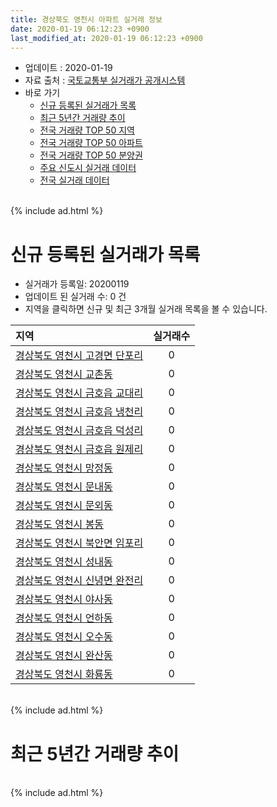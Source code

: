 ```yaml
---
title: 경상북도 영천시 아파트 실거래 정보
date: 2020-01-19 06:12:23 +0900
last_modified_at: 2020-01-19 06:12:23 +0900
---
```


* 업데이트 : 2020-01-19
* 자료 출처 : [국토교통부 실거래가 공개시스템](http://rt.molit.go.kr)
* 바로 가기
    * [신규 등록된 실거래가 목록](#신규-등록된-실거래가-목록)
    * [최근 5년간 거래량 추이](#최근-5년간-거래량-추이)
    * [전국 거래량 TOP 50 지역](https://apt-info.github.io/apt-trade-info/최근-3개월-전국에서-가장-거래가-많이-발생한-지역)
    * [전국 거래량 TOP 50 아파트](https://apt-info.github.io/apt-trade-info/최근-3개월-전국에서-가장-거래가-많이-발생한-아파트)
    * [전국 거래량 TOP 50 분양권](https://apt-info.github.io/apt-trade-info/최근-3개월-전국에서-가장-거래가-많이-발생한-분양권)
    * [주요 신도시 실거래 데이터](https://apt-info.github.io/apt-trade-info/주요-신도시)
    * [전국 실거래 데이터](https://apt-info.github.io/apt-trade-info/전국)

<br>
{% include ad.html %}
<br>

# 신규 등록된 실거래가 목록
* 실거래가 등록일: 20200119
* 업데이트 된 실거래 수: 0 건
* 지역을 클릭하면 신규 및 최근 3개월 실거래 목록을 볼 수 있습니다.


|지역|실거래수|
|:---|:---:|
|[경상북도 영천시 고경면 단포리](https://apt-info.github.io/apt-trade-info/경상북도-영천시-고경면-단포리)|0|
|[경상북도 영천시 교촌동](https://apt-info.github.io/apt-trade-info/경상북도-영천시-교촌동)|0|
|[경상북도 영천시 금호읍 교대리](https://apt-info.github.io/apt-trade-info/경상북도-영천시-금호읍-교대리)|0|
|[경상북도 영천시 금호읍 냉천리](https://apt-info.github.io/apt-trade-info/경상북도-영천시-금호읍-냉천리)|0|
|[경상북도 영천시 금호읍 덕성리](https://apt-info.github.io/apt-trade-info/경상북도-영천시-금호읍-덕성리)|0|
|[경상북도 영천시 금호읍 원제리](https://apt-info.github.io/apt-trade-info/경상북도-영천시-금호읍-원제리)|0|
|[경상북도 영천시 망정동](https://apt-info.github.io/apt-trade-info/경상북도-영천시-망정동)|0|
|[경상북도 영천시 문내동](https://apt-info.github.io/apt-trade-info/경상북도-영천시-문내동)|0|
|[경상북도 영천시 문외동](https://apt-info.github.io/apt-trade-info/경상북도-영천시-문외동)|0|
|[경상북도 영천시 봉동](https://apt-info.github.io/apt-trade-info/경상북도-영천시-봉동)|0|
|[경상북도 영천시 북안면 임포리](https://apt-info.github.io/apt-trade-info/경상북도-영천시-북안면-임포리)|0|
|[경상북도 영천시 성내동](https://apt-info.github.io/apt-trade-info/경상북도-영천시-성내동)|0|
|[경상북도 영천시 신녕면 완전리](https://apt-info.github.io/apt-trade-info/경상북도-영천시-신녕면-완전리)|0|
|[경상북도 영천시 야사동](https://apt-info.github.io/apt-trade-info/경상북도-영천시-야사동)|0|
|[경상북도 영천시 언하동](https://apt-info.github.io/apt-trade-info/경상북도-영천시-언하동)|0|
|[경상북도 영천시 오수동](https://apt-info.github.io/apt-trade-info/경상북도-영천시-오수동)|0|
|[경상북도 영천시 완산동](https://apt-info.github.io/apt-trade-info/경상북도-영천시-완산동)|0|
|[경상북도 영천시 화룡동](https://apt-info.github.io/apt-trade-info/경상북도-영천시-화룡동)|0|


<br>
{% include ad.html %}
<br>

# 최근 5년간 거래량 추이


<div style="width:100%;">
    <canvas id="deal_progress" height="200"></canvas>
</div>

<script>
new Chart(document.getElementById("deal_progress"), {
    type: 'line',
    data: {
        labels: ['201501','201502','201503','201504','201505','201506','201507','201508','201509','201510','201511','201512','201601','201602','201603','201604','201605','201606','201607','201608','201609','201610','201611','201612','201701','201702','201703','201704','201705','201706','201707','201708','201709','201710','201711','201712','201801','201802','201803','201804','201805','201806','201807','201808','201809','201810','201811','201812','201901','201902','201903','201904','201905','201906','201907','201908','201909','201910','201911','201912','202001'],
        datasets: [{
            label: '매매',
            pointRadius: 1,
            data: [114, 91, 141, 92, 85, 90, 99, 75, 74, 112, 70, 52, 54, 41, 63, 54, 48, 43, 39, 52, 52, 45, 52, 50, 49, 74, 70, 63, 47, 52, 52, 42, 50, 34, 54, 45, 72, 74, 86, 66, 53, 64, 47, 46, 61, 59, 85, 50, 57, 64, 93, 79, 59, 56, 59, 53, 60, 68, 55, 75, 19],
            borderColor: "rgba(255, 201, 14, 1)",
            backgroundColor: "rgba(255, 201, 14, 0.5)",
            fill: false,
            lineTension: 0
        },{
            label: '전월세',
            pointRadius: 1,
            data: [32, 27, 41, 86, 96, 56, 26, 26, 22, 29, 49, 30, 42, 57, 39, 68, 101, 65, 28, 16, 14, 30, 22, 17, 31, 61, 60, 91, 117, 50, 29, 46, 14, 43, 50, 38, 80, 47, 57, 80, 119, 51, 31, 39, 30, 36, 28, 23, 28, 50, 52, 53, 255, 58, 40, 38, 41, 43, 50, 20, 7],
            borderColor: "rgba(0, 141, 185, 1)",
            backgroundColor: "rgba(0, 141, 185, 0.5)",
            fill: false,
            lineTension: 0
        }
        ]
    },
    options: {
        responsive: true,
        title: {
            display: false
        },
        tooltips: {
            mode: 'index',
            intersect: false
        },
        hover: {
            mode: 'nearest',
            intersect: true
        },
        scales: {
            xAxes: [{
                display: true,
                scaleLabel: {
                    display: true,
                    labelString: '년/월'
                }
            }],
            yAxes: [{
                display: true,
                ticks: {
                    suggestedMin: 0,
                },
                scaleLabel: {
                    display: true,
                    labelString: '실거래 수'
                }
            }]
        }
    }
});

</script>


<br>
{% include ad.html %}
<br>

